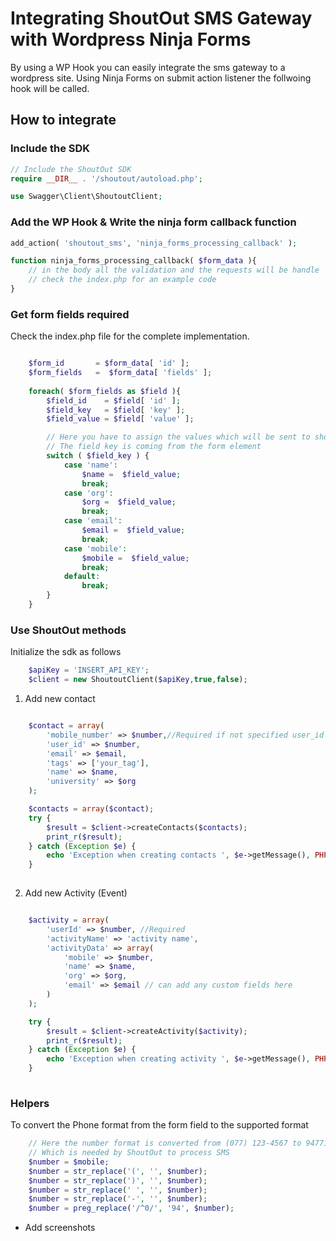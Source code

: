 # Integrating ShoutOut SMS Gateway with Wordpress Ninja Forms

By using a WP Hook you can easily integrate the sms gateway to a wordpress site.
Using Ninja Forms on submit action listener the follwoing hook will be called.

## How to integrate

### Include the SDK

```php
// Include the ShoutOut SDK
require __DIR__ . '/shoutout/autoload.php';

use Swagger\Client\ShoutoutClient;
```

### Add the WP Hook & Write the ninja form callback function

```php
add_action( 'shoutout_sms', 'ninja_forms_processing_callback' );

function ninja_forms_processing_callback( $form_data ){
    // in the body all the validation and the requests will be handle
    // check the index.php for an example code
}
```

### Get form fields required

Check the index.php file for the complete implementation.
```php

    $form_id       = $form_data[ 'id' ];
    $form_fields   =  $form_data[ 'fields' ];
    
    foreach( $form_fields as $field ){
        $field_id    = $field[ 'id' ];
        $field_key   = $field[ 'key' ];
        $field_value = $field[ 'value' ];

        // Here you have to assign the values which will be sent to shoutout
        // The field key is coming from the form element
        switch ( $field_key ) {
            case 'name':
                $name =  $field_value;
                break;
            case 'org':
                $org =  $field_value;
                break;
            case 'email':
                $email =  $field_value;
                break;
            case 'mobile':
                $mobile =  $field_value;
                break;                         
            default:
                break;
        }
    }

```

### Use ShoutOut methods

Initialize the sdk as follows

```php
    $apiKey = 'INSERT_API_KEY';
    $client = new ShoutoutClient($apiKey,true,false);
```

1) Add new contact

```php

    $contact = array(
        'mobile_number' => $number,//Required if not specified user_id
        'user_id' => $number,
        'email' => $email,
        'tags' => ['your_tag'],
        'name' => $name,
        'university' => $org
    );

    $contacts = array($contact);
    try {
        $result = $client->createContacts($contacts);
        print_r($result);
    } catch (Exception $e) {
        echo 'Exception when creating contacts ', $e->getMessage(), PHP_EOL;
    }
    
```
2) Add new Activity (Event)

```php

    $activity = array(
        'userId' => $number, //Required
        'activityName' => 'activity name',
        'activityData' => array(
            'mobile' => $number,
            'name' => $name,
            'org' => $org,
            'email' => $email // can add any custom fields here
        )
    );

    try {
        $result = $client->createActivity($activity);
        print_r($result);
    } catch (Exception $e) {
        echo 'Exception when creating activity ', $e->getMessage(), PHP_EOL;
    }
    
```

### Helpers

To convert the Phone format from the form field to the supported format

```php
    // Here the number format is converted from (077) 123-4567 to 94771234567
    // Which is needed by ShoutOut to process SMS
    $number = $mobile;
    $number = str_replace('(', '', $number);
    $number = str_replace(')', '', $number);
    $number = str_replace(' ', '', $number);
    $number = str_replace('-', '', $number);
    $number = preg_replace('/^0/', '94', $number);
```


- Add screenshots
